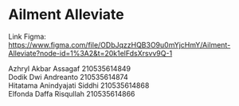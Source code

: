 # Ailment Alleviate

Link Figma: https://www.figma.com/file/ODbJqzzHQB3O9u0mYjcHmY/Ailment-Alleviate?node-id=1%3A2&t=20k1elFdsXrsvv9Q-1

Azhryl Akbar Assagaf 210535614849 <br />
Dodik Dwi Andreanto 210535614874 <br />
Hitatama Anindyajati Siddhi 210535614868 <br />
Elfonda Daffa Risqullah 210535614866
